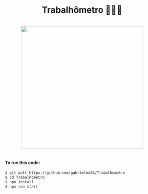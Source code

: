 <h1 align='center'>Trabalhômetro 👨🏻‍💻 </h1>
<br/>
<div align='center'>
<img align='center' src="https://i.imgur.com/MpqbB5l.png" height='400'>
</div>

<br>

#### To run this code:
```bash
$ git pull https://github.com/gabrielms98/Trabalhometro
$ cd Trabalhometro
$ npm install
$ npm run start
````



